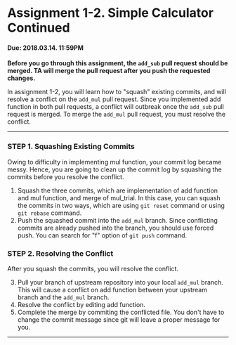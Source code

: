 # Assignment 1-2. Simple Calculator Continued

#### Due: 2018.03.14. 11:59PM
**Before you go through this assignment, the `add_sub` pull request should be merged.
TA will merge the pull request after you push the requested changes.**

In assignment 1-2, you will learn how to "squash" existing commits, and will resolve a conflict on the `add_mul` pull request.
Since you implemented add function in both pull requests, a conflict will outbreak once the `add_sub` pull request is merged.
To merge the `add_mul` pull request, you must resolve the conflict.

***

### STEP 1. Squashing Existing Commits
Owing to difficulty in implementing mul function, your commit log became messy.
Hence, you are going to clean up the commit log by squashing the commits before you resolve the conflict.

1. Squash the three commits, which are implementation of add function and mul function, and merge of mul_trial.
In this case, you can squash the commits in two ways, which are using `git reset` command or using `git rebase` command.
2. Push the squashed commit into the `add_mul` branch.
Since conflicting commits are already pushed into the branch, you should use forced push.
You can search for "f" option of `git push` command.

### STEP 2. Resolving the Conflict
After you squash the commits, you will resolve the conflict.

3. Pull your branch of upstream repository into your local `add_mul` branch.
This will cause a conflict on add function between your upstream branch and the `add_mul` branch.
4. Resolve the conflict by editing add function.
5. Complete the merge by commiting the conflicted file.
You don't have to change the commit message since git will leave a proper message for you.

***
